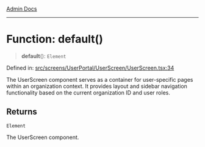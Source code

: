[Admin Docs](/)

***

# Function: default()

> **default**(): `Element`

Defined in: [src/screens/UserPortal/UserScreen/UserScreen.tsx:34](https://github.com/gautam-divyanshu/talawa-admin/blob/d5fea688542032271211cd43ee86c7db0866bcc0/src/screens/UserPortal/UserScreen/UserScreen.tsx#L34)

The UserScreen component serves as a container for user-specific pages
within an organization context. It provides layout and sidebar navigation
functionality based on the current organization ID and user roles.

## Returns

`Element`

The UserScreen component.
